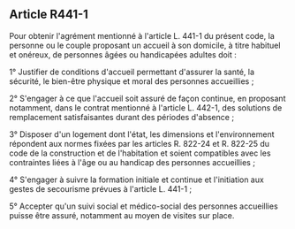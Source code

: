## Article R441-1

Pour obtenir l'agrément mentionné à l'article L. 441-1 du présent code, la personne ou le couple proposant un
accueil à son domicile, à titre habituel et onéreux, de personnes âgées ou handicapées adultes doit :

1° Justifier de conditions d'accueil permettant d'assurer la santé, la sécurité, le bien-être physique et moral
des personnes accueillies ;

2° S'engager à ce que l'accueil soit assuré de façon continue, en proposant notamment, dans le contrat
mentionné à l'article L. 442-1, des solutions de remplacement satisfaisantes durant des périodes d'absence ;

3° Disposer d'un logement dont l'état, les dimensions et l'environnement répondent aux normes fixées par
les articles R. 822-24 et R. 822-25 du code de la construction et de l'habitation et soient compatibles avec les
contraintes liées à l'âge ou au handicap des personnes accueillies ;

4° S'engager à suivre la formation initiale et continue et l'initiation aux gestes de secourisme prévues à
l'article L. 441-1 ;

5° Accepter qu'un suivi social et médico-social des personnes accueillies puisse être assuré, notamment au
moyen de visites sur place.

